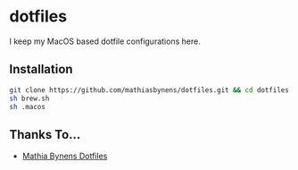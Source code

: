 # dotfiles
I keep my MacOS based dotfile configurations here.

## Installation

```bash
git clone https://github.com/mathiasbynens/dotfiles.git && cd dotfiles 
sh brew.sh
sh .macos
```

## Thanks To…
* [Mathia Bynens Dotfiles](https://github.com/mathiasbynens/dotfiles)
